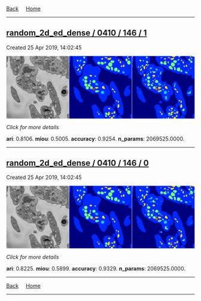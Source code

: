 
[Back](..)&nbsp;&nbsp;&nbsp;&nbsp;&nbsp;[Home](https://leapmanlab.github.io/snapshots)

---

<div class="summary"><a href="1"><h2>random_2d_ed_dense / 0410 / 146 / 1</h2></a><p>Created 25 Apr 2019, 14:02:45
</p><a href="1"><img src="1/media/summary.png" align="center"></a><p>
<i>Click for more details</i>
</p></div>

**ari**: 0.8106. **miou**: 0.5005. **accuracy**: 0.9254. **n_params**: 2069525.0000. 

---

<div class="summary"><a href="0"><h2>random_2d_ed_dense / 0410 / 146 / 0</h2></a><p>Created 25 Apr 2019, 14:02:45
</p><a href="0"><img src="0/media/summary.png" align="center"></a><p>
<i>Click for more details</i>
</p></div>

**ari**: 0.8225. **miou**: 0.5899. **accuracy**: 0.9329. **n_params**: 2069525.0000. 

---

[Back](..)&nbsp;&nbsp;&nbsp;&nbsp;&nbsp;[Home](https://leapmanlab.github.io/snapshots)

---